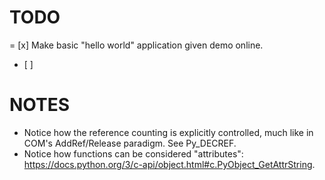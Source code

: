 # TODO

= [x] Make basic "hello world" application given demo online. 
- [ ] 


# NOTES
- Notice how the reference counting is explicitly controlled, much like in COM's AddRef/Release paradigm. See Py_DECREF. 
- Notice how functions can be considered "attributes": https://docs.python.org/3/c-api/object.html#c.PyObject_GetAttrString. 

